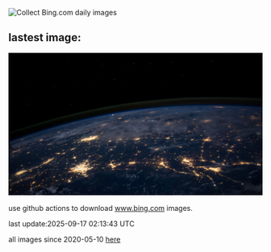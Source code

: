 ![Collect Bing.com daily images](https://github.com/counter2015/bing-daily-images/workflows/Collect%20Bing.com%20daily%20images/badge.svg)
## lastest image:
![](images/img.jpg)

use github actions to download www.bing.com images.

last update:2025-09-17 02:13:43 UTC

all images since 2020-05-10 [here](https://github.com/counter2015/bing-daily-images/tree/master/images) 
